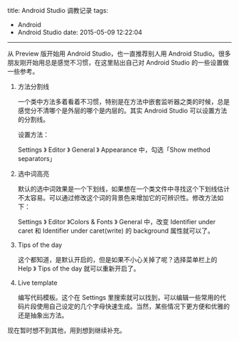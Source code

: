title: Android Studio 调教记录
tags:
  - Android
  - Android Studio
date: 2015-05-09 12:22:04
---

从 Preview 版开始用 Android Studio，也一直推荐别人用 Android Studio。很多朋友刚开始用总是感觉不习惯，在这里贴出自己对 Android Studio 的一些设置做一些参考。

1.  方法分割线

    一个类中方法多着看着不习惯，特别是在方法中嵌套监听器之类的时候，总是感觉分不清哪个是外层的哪个是内层的。其实 Android Studio 可以设置方法的分割线。

    设置方法：

    Settings 》 Editor 》 General 》 Appearance 中，勾选「Show method separators」
<a id="more"></a>  

1.  选中词高亮

    默认的选中词效果是一个下划线，如果想在一个类文件中寻找这个下划线估计不太容易。可以通过修改这个词的背景色来增加它的可辨识性。修改方法如下：

    Settings 》 Editor 》Colors &amp; Fonts 》 General 中，改变 Identifier under caret 和 Identifier under caret(write) 的 background 属性就可以了。

2.  Tips of the day

    这个都知道，是默认开启的，但是如果不小心关掉了呢？选择菜单栏上的 Help 》 Tips of the day 就可以重新开启了。

3.  Live template

    编写代码模板。这个在 Settings 里搜索就可以找到，可以编辑一些常用的代码片段使用自己设定的几个字母快速生成。当然，某些情况下更方便和优雅的还是抽象出方法。

现在暂时想不到其他，用到想到继续补充。
